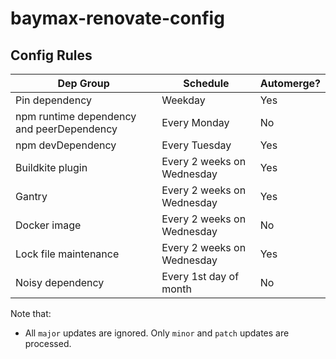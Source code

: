# baymax-renovate-config

## Config Rules

| Dep Group                                 | Schedule                   | Automerge? |
| ----------------------------------------- | -------------------------- | ---------- |
| Pin dependency                            | Weekday                    | Yes        |
| npm runtime dependency and peerDependency | Every Monday               | No         |
| npm devDependency                         | Every Tuesday              | Yes        |
| Buildkite plugin                          | Every 2 weeks on Wednesday | Yes        |
| Gantry                                    | Every 2 weeks on Wednesday | Yes        |
| Docker image                              | Every 2 weeks on Wednesday | No         |
| Lock file maintenance                     | Every 2 weeks on Wednesday | Yes        |
| Noisy dependency                          | Every 1st day of month     | No         |

Note that:

- All `major` updates are ignored. Only `minor` and `patch` updates are processed.
